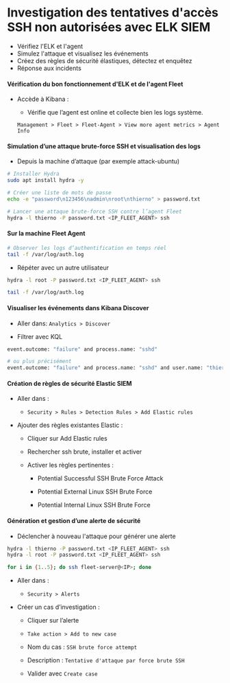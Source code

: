 # Investigation des tentatives d'accès SSH non autorisées avec ELK SIEM

- Vérifiez l'ELK et l'agent
- Simulez l'attaque et visualisez les événements
- Créez des règles de sécurité élastiques, détectez et enquêtez
- Réponse aux incidents

#### Vérification du bon fonctionnement d'ELK et de l'agent Fleet

- Accède à Kibana :

  - Vérifie que l’agent est online et collecte bien les logs système.

  `Management > Fleet > Fleet-Agent > View more agent metrics > Agent Info`

#### Simulation d’une attaque brute-force SSH et visualisation des logs

- Depuis la machine d’attaque (par exemple attack-ubuntu)

```sh
# Installer Hydra
sudo apt install hydra -y

# Créer une liste de mots de passe
echo -e "password\n123456\nadmin\nroot\nthierno" > password.txt

# Lancer une attaque brute-force SSH contre l’agent Fleet
hydra -l thierno -P password.txt <IP_FLEET_AGENT> ssh
```

#### Sur la machine Fleet Agent

```sh
# Observer les logs d’authentification en temps réel
tail -f /var/log/auth.log
```

- Répéter avec un autre utilisateur

```sh
hydra -l root -P password.txt <IP_FLEET_AGENT> ssh
```

```sh
tail -f /var/log/auth.log
```

#### Visualiser les événements dans Kibana Discover

- Aller dans: `Analytics > Discover`

- Filtrer avec KQL

```sh
event.outcome: "failure" and process.name: "sshd"

# ou plus précisément
event.outcome: "failure" and process.name: "sshd" and user.name: "thierno"
```

#### Création de règles de sécurité Elastic SIEM

- Aller dans :

  - `Security > Rules > Detection Rules > Add Elastic rules`

- Ajouter des règles existantes Elastic :

  - Cliquer sur Add Elastic rules

  - Rechercher ssh brute, installer et activer

  - Activer les règles pertinentes :

    - Potential Successful SSH Brute Force Attack

    - Potential External Linux SSH Brute Force

    - Potential Internal Linux SSH Brute Force

#### Génération et gestion d’une alerte de sécurité

- Déclencher à nouveau l'attaque pour générer une alerte

```sh
hydra -l thierno -P password.txt <IP_FLEET_AGENT> ssh
hydra -l root -P password.txt <IP_FLEET_AGENT> ssh

for i in {1..5}; do ssh fleet-server@<IP>; done 
```

- Aller dans :

  - `Security > Alerts`

- Créer un cas d’investigation :

  - Cliquer sur l’alerte

  - `Take action > Add to new case`

  - Nom du cas : `SSH brute force attempt`

  - Description : `Tentative d'attaque par force brute SSH`

  - Valider avec `Create case`
